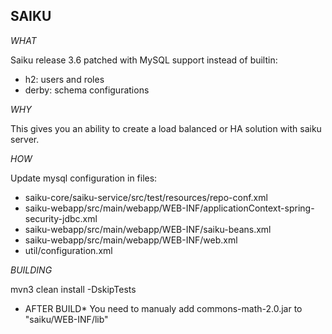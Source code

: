 SAIKU
---------------
*WHAT*

Saiku release 3.6 patched with MySQL support instead of builtin:
 - h2: users and roles
 - derby: schema configurations

*WHY*

This gives you an ability to create a load balanced or HA solution with saiku server.

*HOW*

Update mysql configuration in files:
 - saiku-core/saiku-service/src/test/resources/repo-conf.xml
 - saiku-webapp/src/main/webapp/WEB-INF/applicationContext-spring-security-jdbc.xml
 - saiku-webapp/src/main/webapp/WEB-INF/saiku-beans.xml
 - saiku-webapp/src/main/webapp/WEB-INF/web.xml
 - util/configuration.xml

*BUILDING*

mvn3 clean install -DskipTests

* AFTER BUILD*
You need to manualy add commons-math-2.0.jar to "saiku/WEB-INF/lib"
